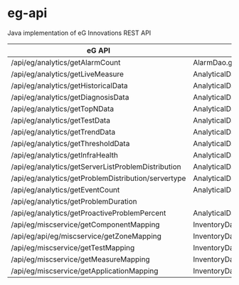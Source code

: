 # eg-api
Java implementation of eG Innovations REST API


| eG API                           | eg_api.jar Class |
| ------------- | ------------- |
| /api/eg/analytics/getAlarmCount  | AlarmDao.getAlarmCount()  |
| /api/eg/analytics/getLiveMeasure  | AnalyticalDataDao.getLiveMeasure()  |
| /api/eg/analytics/getHistoricalData  | AnalyticalDataDao.getHistoricalData()  |
| /api/eg/analytics/getDiagnosisData  | AnalyticalDataDao.getDiagnosisData()  |
| /api/eg/analytics/getTopNData  | AnalyticalDataDao.getTopNData()  |
| /api/eg/analytics/getTestData  | AnalyticalDataDao.getTestData()  |
| /api/eg/analytics/getTrendData  | AnalyticalDataDao.getTrendData()  |
| /api/eg/analytics/getThresholdData  | AnalyticalDataDao.getThresholdData()  |
| /api/eg/analytics/getInfraHealth  | AnalyticalDataDao.getInfraHealth()  |
| /api/eg/analytics/getServerListProblemDistribution  | AnalyticalDataDao.getServerListProblemDistribution()  |
| /api/eg/analytics/getProblemDistribution/servertype  | AnalyticalDataDao.getProblemDistribution()  |
| /api/eg/analytics/getEventCount  | AnalyticalDataDao.getEventCount()  |
| /api/eg/analytics/getProblemDuration  |   |
| /api/eg/analytics/getProactiveProblemPercent  | AnalyticalDataDao.getProactiveProblemPercent()  |
| /api/eg/miscservice/getComponentMapping  | InventoryDao.getComponentMapping()  |
| /api/eg/api/eg/miscservice/getZoneMapping  | InventoryDao.getZoneMapping()  |
| /api/eg/miscservice/getTestMapping  | InventoryDao.getTestMapping()  |
| /api/eg/miscservice/getMeasureMapping  | InventoryDao.getMeasureMapping()  |
| /api/eg/miscservice/getApplicationMapping  | InventoryDao.getApplicationMapping()  |

